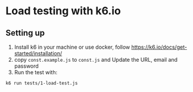 # Load testing with k6.io

## Setting up

1. Install k6 in your machine or use docker, follow https://k6.io/docs/get-started/installation/
2. copy `const.example.js` to `const.js` and Update the URL, email and password
3. Run the test with:

```sh
k6 run tests/1-load-test.js
```